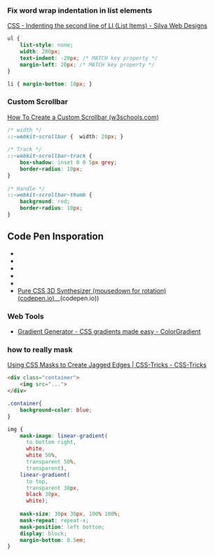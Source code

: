 ### Fix word wrap indentation in list elements
[CSS - Indenting the second line of LI (List Items) - Silva Web Designs](/vault/https://silvawebdesigns.com/css-indenting-second-line-li-list-items/)
```css
ul { 
	list-style: none; 
	width: 200px; 
	text-indent: -20px; /* MATCH key property */ 
	margin-left: 20px; /* MATCH key property */ 
} 

li { margin-bottom: 10px; }
```

### Custom Scrollbar 
[How To Create a Custom Scrollbar (w3schools.com)](/vault/https://www.w3schools.com/howto/howto_css_custom_scrollbar.asp)
```css
/* width */  
::-webkit-scrollbar {  width: 20px; }  
  
/* Track */  
::-webkit-scrollbar-track {  
	box-shadow: inset 0 0 5px grey;  
	border-radius: 10px;
}  
  
/* Handle */  
::-webkit-scrollbar-thumb {  
	background: red;  
	border-radius: 10px;
}
```

## Code Pen Insporation
- [](/vault/https://codepen.io/b1tn3r/embed/YjOzRv?height=300&default-tab=css%252Cresult&slug-hash=YjOzRv&editable=true&user=b1tn3r&name=cp_embed_40#result-box)
- [](/vault/https://codepen.io/avstorm/embed/rNBZby?default-tab=css%252Cresult&editable=true&height=300&name=cp_embed_26&slug-hash=peCbd&user=avstorm#result-box)
- [](/vault/https://codepen.io/lbebber/embed/LELBEo?height=300&default-tab=css%252Cresult&slug-hash=LELBEo&editable=true&user=lbebber&name=cp_embed_6#result-box)
- [](/vault/https://codepen.io/Grsmto/embed/RPQPPB?height=300&default-tab=css%252Cresult&slug-hash=RPQPPB&editable=true&user=Grsmto&name=cp_embed_5#result-box)
- [](/vault/https://codepen.io/andrewmillen/embed/MoKLob?height=300&default-tab=css%252Cresult&slug-hash=MoKLob&editable=true&user=andrewmillen&name=cp_embed_1#result-box)
- [Pure CSS 3D Synthesizer (mousedown for rotation) (codepen.io)](/vault/mousedown__for__rotation)__(codepen.io))

### Web Tools
- [Gradient Generator - CSS gradients made easy - ColorGradient](/vault/https://colorgradient.dev/gradient-generator)

### how to really mask
[Using CSS Masks to Create Jagged Edges | CSS-Tricks - CSS-Tricks](/vault/https://css-tricks.com/using-css-masks-to-create-jagged-edges/)
```html
<div class="container">
	<img src="...">
</div>
```

```css
.container{
	background-color: blue;
}

img {
    mask-image: linear-gradient(
      to bottom right,
      white,
      white 50%,
      transparent 50%,
      transparent),
    linear-gradient(
      to top,
      transparent 30px,
      black 30px,
      white);
      
    mask-size: 30px 30px, 100% 100%;
    mask-repeat: repeat-x;
    mask-position: left bottom;
    display: block;
    margin-bottom: 0.5em;
}
```